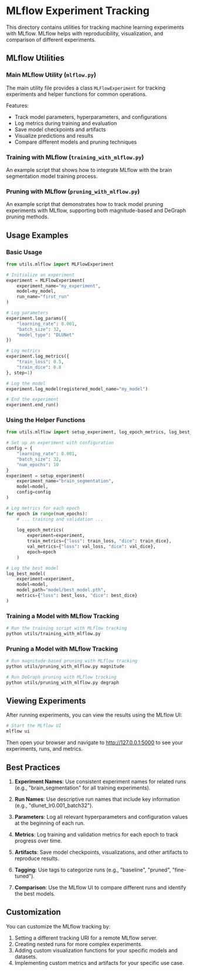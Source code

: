 # MLflow Experiment Tracking

This directory contains utilities for tracking machine learning experiments with MLflow. MLflow helps with reproducibility, visualization, and comparison of different experiments.

## MLflow Utilities

### Main MLflow Utility (`mlflow.py`)

The main utility file provides a class `MLFlowExperiment` for tracking experiments and helper functions for common operations.

Features:
- Track model parameters, hyperparameters, and configurations
- Log metrics during training and evaluation
- Save model checkpoints and artifacts
- Visualize predictions and results
- Compare different models and pruning techniques

### Training with MLflow (`training_with_mlflow.py`)

An example script that shows how to integrate MLflow with the brain segmentation model training process.

### Pruning with MLflow (`pruning_with_mlflow.py`)

An example script that demonstrates how to track model pruning experiments with MLflow, supporting both magnitude-based and DeGraph pruning methods.

## Usage Examples

### Basic Usage

```python
from utils.mlflow import MLFlowExperiment

# Initialize an experiment
experiment = MLFlowExperiment(
    experiment_name="my_experiment",
    model=my_model,
    run_name="first_run"
)

# Log parameters
experiment.log_params({
    "learning_rate": 0.001,
    "batch_size": 32,
    "model_type": "DLUNet"
})

# Log metrics
experiment.log_metrics({
    "train_loss": 0.5,
    "train_dice": 0.8
}, step=1)

# Log the model
experiment.log_model(registered_model_name="my_model")

# End the experiment
experiment.end_run()
```

### Using the Helper Functions

```python
from utils.mlflow import setup_experiment, log_epoch_metrics, log_best_model

# Set up an experiment with configuration
config = {
    "learning_rate": 0.001,
    "batch_size": 32,
    "num_epochs": 10
}
experiment = setup_experiment(
    experiment_name="brain_segmentation",
    model=model,
    config=config
)

# Log metrics for each epoch
for epoch in range(num_epochs):
    # ... training and validation ...
    
    log_epoch_metrics(
        experiment=experiment,
        train_metrics={"loss": train_loss, "dice": train_dice},
        val_metrics={"loss": val_loss, "dice": val_dice},
        epoch=epoch
    )

# Log the best model
log_best_model(
    experiment=experiment,
    model=model,
    model_path="model/best_model.pth",
    metrics={"loss": best_loss, "dice": best_dice}
)
```

### Training a Model with MLflow Tracking

```bash
# Run the training script with MLflow tracking
python utils/training_with_mlflow.py
```

### Pruning a Model with MLflow Tracking

```bash
# Run magnitude-based pruning with MLflow tracking
python utils/pruning_with_mlflow.py magnitude

# Run DeGraph pruning with MLflow tracking
python utils/pruning_with_mlflow.py degraph
```

## Viewing Experiments

After running experiments, you can view the results using the MLflow UI:

```bash
# Start the MLflow UI
mlflow ui
```

Then open your browser and navigate to http://127.0.0.1:5000 to see your experiments, runs, and metrics.

## Best Practices

1. **Experiment Names**: Use consistent experiment names for related runs (e.g., "brain_segmentation" for all training experiments).

2. **Run Names**: Use descriptive run names that include key information (e.g., "dlunet_lr0.001_batch32").

3. **Parameters**: Log all relevant hyperparameters and configuration values at the beginning of each run.

4. **Metrics**: Log training and validation metrics for each epoch to track progress over time.

5. **Artifacts**: Save model checkpoints, visualizations, and other artifacts to reproduce results.

6. **Tagging**: Use tags to categorize runs (e.g., "baseline", "pruned", "fine-tuned").

7. **Comparison**: Use the MLflow UI to compare different runs and identify the best models.

## Customization

You can customize the MLflow tracking by:

1. Setting a different tracking URI for a remote MLflow server.
2. Creating nested runs for more complex experiments.
3. Adding custom visualization functions for your specific models and datasets.
4. Implementing custom metrics and artifacts for your specific use case. 